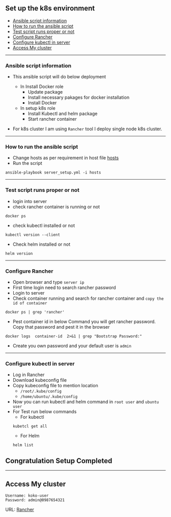 ## Set up the k8s environment 
- [Ansible script information](#ansible-script-information)
- [How to run the ansible script](#how-to-run-the-ansible-script)
- [Test script runs proper or not](#test-script-runs-proper-or-not)
- [Configure Rancher](#configure-rancher)
- [Configure kubectl in server](#configure-kubectl-in-server)
- [Access My cluster](#access-my-cluster)
---
### Ansible script information

- This ansible script will do below deployment 
  - In Install Docker role 
    - Update package
    - Install necessary pakages for docker installation
    - Install Docker 
  - In setup k8s role 
    - Install Kubectl and helm package 
    - Start rancher container

- For k8s cluster I am using `Rancher` tool I deploy single node k8s cluster.
---
### How to run the ansible script

- Change hosts as per requirement in host file [hosts](hosts)
- Run the script 
```shell
ansible-playbook server_setup.yml -i hosts
```
---
### Test script runs proper or not
- login into server 
- check rancher container is running or not 
```shell
docker ps
```
- check kubectl installed or not 
```shell
kubectl version --client
```
- Check helm installed or not
```shell
helm version
```
---
### Configure Rancher

- Open browser and type `server ip`
- First time login need to search rancher password
- Login to server 
- Check container running and search for rancher container and `copy the id of container`
```shell
docker ps | grep 'rancher'
```
- Pest container id in below Command you will get rancher password. Copy that password and pest it in the browser 
```shell
docker logs  container-id  2>&1 | grep "Bootstrap Password:"
```
- Create you own password and your default user is `admin`
---
### Configure kubectl in server
- Log in Rancher
- Download kubeconfig file 
- Copy kubeconfig file to mention location 
  - `/root/.kube/config`
  - `/home/ubuntu/.kube/config`
- Now you can run kubectl and helm command in `root user` and `ubuntu user`
- For Test run below commands
  - For kubectl
  ```shell
  kubetcl get all
  ```
  - For Helm
  ```shell
  helm list
  ```
  
## Congratulation Setup Completed 

---
## Access My cluster
```
Username: koko-user
Password: admin@0987654321
```
URL: [Rancher](https://15.206.198.240/dashboard/auth/login)